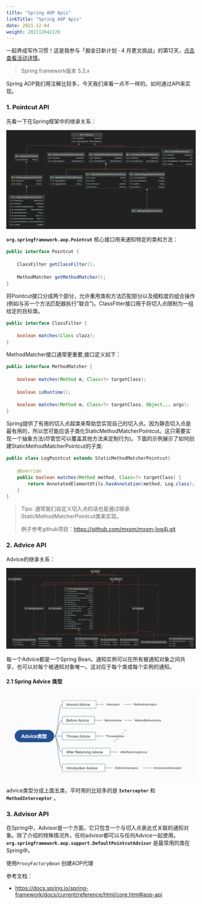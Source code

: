 ```yaml
---
title: "Spring AOP Apis"
linkTitle: "Spring AOP Apis"
date: 2021-12-04
weight: 202112042229
---
```


一起养成写作习惯！这是我参与「掘金日新计划 · 4 月更文挑战」的第12天，[点击查看活动详情](https://juejin.cn/post/7080800226365145118)。

> Spring framework版本 5.3.x

Spring AOP我们用注解比较多，今天我们来看一点不一样的。如何通过API来实现。

### 1.  Pointcut API 

先看一下在Spring框架中的继承关系：

![](https://github.com/mxsm/picture/blob/main/spring/aop/Pointcut%E7%BB%A7%E6%89%BF%E5%9B%BE.png?raw=true)

**`org.springframework.aop.Pointcut`** 核心接口用来通知特定的类和方法：

```java
public interface Pointcut {

    ClassFilter getClassFilter();

    MethodMatcher getMethodMatcher();
}
```

将Pointcut接口分成两个部分，允许重用类和方法匹配部分以及细粒度的组合操作(例如与另一个方法匹配器执行“联合”)。ClassFilter接口用于将切入点限制为一组给定的目标类。

```java
public interface ClassFilter {

    boolean matches(Class clazz);
}
```

MethodMatcher接口通常更重要,接口定义如下：

```java
public interface MethodMatcher {

    boolean matches(Method m, Class<?> targetClass);

    boolean isRuntime();

    boolean matches(Method m, Class<?> targetClass, Object... args);
}
```

Spring提供了有用的切入点超类来帮助您实现自己的切入点。因为静态切入点是最有用的，所以您可能应该子类化StaticMethodMatcherPointcut。这只需要实现一个抽象方法(尽管您可以覆盖其他方法来定制行为)。下面的示例展示了如何创建StaticMethodMatcherPointcut的子类:

```java
public class LogPointcut extends StaticMethodMatcherPointcut{

    @Override
    public boolean matches(Method method, Class<?> targetClass) {
        return AnnotatedElementUtils.hasAnnotation(method, Log.class);
    }
}
```

> Tips: 通常我们自定义切入点的话也是通过继承StaticMethodMatcherPointcut类来实现。
>
> 例子参考github项目：https://github.com/mxsm/mxsm-log4j.git

### 2. Advice API

Advice的继承关系：

![](https://github.com/mxsm/picture/blob/main/spring/aop/Advice%E7%BB%A7%E6%89%BF%E5%9B%BE.png?raw=true)

每一个Advice都是一个Spring Bean。通知实例可以在所有被通知对象之间共享，也可以对每个被通知对象唯一。这对应于每个类或每个实例的通知。

#### 2.1 Spring Advice 类型

![](https://github.com/mxsm/picture/blob/main/spring/aop/Advice%E7%B1%BB%E5%9E%8B.png?raw=true)

advice类型分成上面五类，平时用的比较多的是 **`Intercepter`** 和 **`MethodInterceptor`** 。

### 3. Advisor API

在Spring中，Advisor是一个方面，它只包含一个与切入点表达式关联的通知对象。除了介绍的特殊情况外，任何advisor都可以与任何Advice一起使用。**`org.springframework.aop.support.DefaultPointcutAdvisor`** 是最常用的类在Spring中。

使用`ProxyFactoryBean` 创建AOP代理

参考文档：

- https://docs.spring.io/spring-framework/docs/current/reference/html/core.html#aop-api











